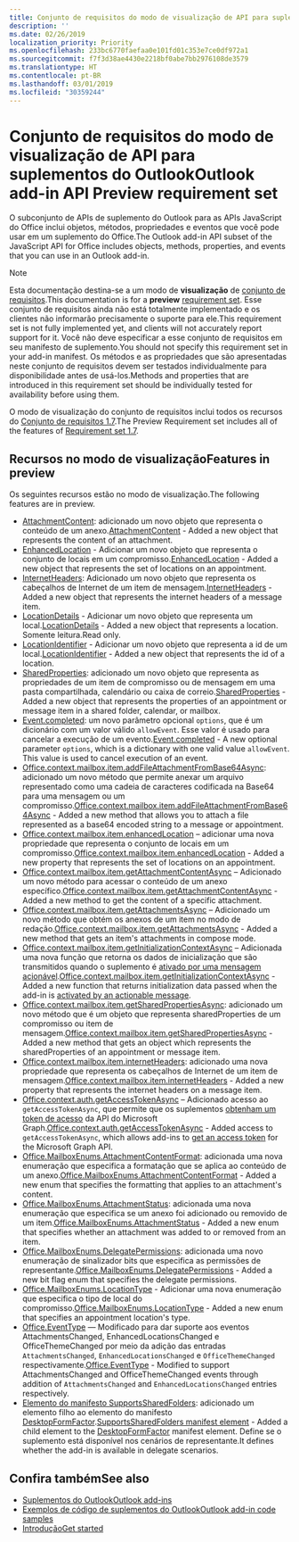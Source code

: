 ```yaml
---
title: Conjunto de requisitos do modo de visualização de API para suplementos do Outlook
description: ''
ms.date: 02/26/2019
localization_priority: Priority
ms.openlocfilehash: 233bc6770faefaa0e101fd01c353e7ce0df972a1
ms.sourcegitcommit: f7f3d38ae4430e2218bf0abe7bb2976108de3579
ms.translationtype: HT
ms.contentlocale: pt-BR
ms.lasthandoff: 03/01/2019
ms.locfileid: "30359244"
---
```

# <a name="outlook-add-in-api-preview-requirement-set"></a><span data-ttu-id="0233b-102">Conjunto de requisitos do modo de visualização de API para suplementos do Outlook</span><span class="sxs-lookup"><span data-stu-id="0233b-102">Outlook add-in API Preview requirement set</span></span>

<span data-ttu-id="0233b-103">O subconjunto de APIs de suplemento do Outlook para as APIs JavaScript do Office inclui objetos, métodos, propriedades e eventos que você pode usar em um suplemento do Office.</span><span class="sxs-lookup"><span data-stu-id="0233b-103">The Outlook add-in API subset of the JavaScript API for Office includes objects, methods, properties, and events that you can use in an Outlook add-in.</span></span>

> [!NOTE]
> <span data-ttu-id="0233b-104">Esta documentação destina-se a um modo de **visualização** de [conjunto de requisitos](/office/dev/add-ins/reference/requirement-sets/outlook-api-requirement-sets).</span><span class="sxs-lookup"><span data-stu-id="0233b-104">This documentation is for a **preview** [requirement set](/office/dev/add-ins/reference/requirement-sets/outlook-api-requirement-sets).</span></span> <span data-ttu-id="0233b-105">Esse conjunto de requisitos ainda não está totalmente implementado e os clientes não informarão precisamente o suporte para ele.</span><span class="sxs-lookup"><span data-stu-id="0233b-105">This requirement set is not fully implemented yet, and clients will not accurately report support for it.</span></span> <span data-ttu-id="0233b-106">Você não deve especificar a esse conjunto de requisitos em seu manifesto de suplemento.</span><span class="sxs-lookup"><span data-stu-id="0233b-106">You should not specify this requirement set in your add-in manifest.</span></span> <span data-ttu-id="0233b-107">Os métodos e as propriedades que são apresentadas neste conjunto de requisitos devem ser testados individualmente para disponibilidade antes de usá-los.</span><span class="sxs-lookup"><span data-stu-id="0233b-107">Methods and properties that are introduced in this requirement set should be individually tested for availability before using them.</span></span>

<span data-ttu-id="0233b-108">O modo de visualização do conjunto de requisitos inclui todos os recursos do [Conjunto de requisitos 1.7](../requirement-set-1.7/outlook-requirement-set-1.7.md).</span><span class="sxs-lookup"><span data-stu-id="0233b-108">The Preview Requirement set includes all of the features of [Requirement set 1.7](../requirement-set-1.7/outlook-requirement-set-1.7.md).</span></span>

## <a name="features-in-preview"></a><span data-ttu-id="0233b-109">Recursos no modo de visualização</span><span class="sxs-lookup"><span data-stu-id="0233b-109">Features in preview</span></span>

<span data-ttu-id="0233b-110">Os seguintes recursos estão no modo de visualização.</span><span class="sxs-lookup"><span data-stu-id="0233b-110">The following features are in preview.</span></span>

- <span data-ttu-id="0233b-111">[AttachmentContent](/javascript/api/outlook/office.attachmentcontent): adicionado um novo objeto que representa o conteúdo de um anexo.</span><span class="sxs-lookup"><span data-stu-id="0233b-111">[AttachmentContent](/javascript/api/outlook/office.attachmentcontent) - Added a new object that represents the content of an attachment.</span></span>
- <span data-ttu-id="0233b-112">[EnhancedLocation](/javascript/api/outlook/office.enhancedlocation) - Adicionar um novo objeto que representa o conjunto de locais em um compromisso.</span><span class="sxs-lookup"><span data-stu-id="0233b-112">[EnhancedLocation](/javascript/api/outlook/office.enhancedlocation) - Added a new object that represents the set of locations on an appointment.</span></span>
- <span data-ttu-id="0233b-113">[InternetHeaders](/javascript/api/outlook/office.internetheaders): Adicionado um novo objeto que representa os cabeçalhos de Internet de um item de mensagem.</span><span class="sxs-lookup"><span data-stu-id="0233b-113">[InternetHeaders](/javascript/api/outlook/office.internetheaders) - Added a new object that represents the internet headers of a message item.</span></span>
- <span data-ttu-id="0233b-114">[LocationDetails](/javascript/api/outlook/office.locationdetails) - Adicionar um novo objeto que representa um local.</span><span class="sxs-lookup"><span data-stu-id="0233b-114">[LocationDetails](/javascript/api/outlook/office.locationdetails) - Added a new object that represents a location.</span></span> <span data-ttu-id="0233b-115">Somente leitura.</span><span class="sxs-lookup"><span data-stu-id="0233b-115">Read only.</span></span>
- <span data-ttu-id="0233b-116">[LocationIdentifier](/javascript/api/outlook/office.locationidentifier) - Adicionar um novo objeto que representa a id de um local.</span><span class="sxs-lookup"><span data-stu-id="0233b-116">[LocationIdentifier](/javascript/api/outlook/office.locationidentifier) - Added a new object that represents the id of a location.</span></span>
- <span data-ttu-id="0233b-117">[SharedProperties](/javascript/api/outlook/office.sharedproperties): adicionado um novo objeto que representa as propriedades de um item de compromisso ou de mensagem em uma pasta compartilhada, calendário ou caixa de correio.</span><span class="sxs-lookup"><span data-stu-id="0233b-117">[SharedProperties](/javascript/api/outlook/office.sharedproperties) - Added a new object that represents the properties of an appointment or message item in a shared folder, calendar, or mailbox.</span></span>
- <span data-ttu-id="0233b-p103">[Event.completed](/javascript/api/office/office.addincommands.event#completed-options-): um novo parâmetro opcional `options`, que é um dicionário com um valor válido `allowEvent`. Esse valor é usado para cancelar a execução de um evento.</span><span class="sxs-lookup"><span data-stu-id="0233b-p103">[Event.completed](/javascript/api/office/office.addincommands.event#completed-options-) - A new optional parameter `options`, which is a dictionary with one valid value `allowEvent`. This value is used to cancel execution of an event.</span></span>
- <span data-ttu-id="0233b-120">[Office.context.mailbox.item.addFileAttachmentFromBase64Async](office.context.mailbox.item.md#addfileattachmentfrombase64asyncbase64file-attachmentname-options-callback): adicionado um novo método que permite anexar um arquivo representado como uma cadeia de caracteres codificada na Base64 para uma mensagem ou um compromisso.</span><span class="sxs-lookup"><span data-stu-id="0233b-120">[Office.context.mailbox.item.addFileAttachmentFromBase64Async](office.context.mailbox.item.md#addfileattachmentfrombase64asyncbase64file-attachmentname-options-callback) - Added a new method that allows you to attach a file represented as a base64 encoded string to a message or appointment.</span></span>
- <span data-ttu-id="0233b-121">[Office.context.mailbox.item.enhancedLocation](office.context.mailbox.item.md#enhancedlocation-enhancedlocationjavascriptapioutlookofficeenhancedlocation) – adicionar uma nova propriedade que representa o conjunto de locais em um compromisso.</span><span class="sxs-lookup"><span data-stu-id="0233b-121">[Office.context.mailbox.item.enhancedLocation](office.context.mailbox.item.md#enhancedlocation-enhancedlocationjavascriptapioutlookofficeenhancedlocation) - Added a new property that represents the set of locations on an appointment.</span></span>
- <span data-ttu-id="0233b-122">[Office.context.mailbox.item.getAttachmentContentAsync](office.context.mailbox.item.md#getattachmentcontentasyncattachmentid-options-callback--attachmentcontentjavascriptapioutlookofficeattachmentcontent) – Adicionado um novo método para acessar o conteúdo de um anexo específico.</span><span class="sxs-lookup"><span data-stu-id="0233b-122">[Office.context.mailbox.item.getAttachmentContentAsync](office.context.mailbox.item.md#getattachmentcontentasyncattachmentid-options-callback--attachmentcontentjavascriptapioutlookofficeattachmentcontent) - Added a new method to get the content of a specific attachment.</span></span>
- <span data-ttu-id="0233b-123">[Office.context.mailbox.item.getAttachmentsAsync](office.context.mailbox.item.md#getattachmentsasyncoptions-callback--arrayattachmentdetailsjavascriptapioutlookofficeattachmentdetails) – Adicionado um novo método que obtém os anexos de um item no modo de redação.</span><span class="sxs-lookup"><span data-stu-id="0233b-123">[Office.context.mailbox.item.getAttachmentsAsync](office.context.mailbox.item.md#getattachmentsasyncoptions-callback--arrayattachmentdetailsjavascriptapioutlookofficeattachmentdetails) - Added a new method that gets an item's attachments in compose mode.</span></span>
- <span data-ttu-id="0233b-124">[Office.context.mailbox.item.getInitializationContextAsync](office.context.mailbox.item.md#getinitializationcontextasyncoptions-callback) – Adicionada uma nova função que retorna os dados de inicialização que são transmitidos quando o suplemento é [ativado por uma mensagem acionável](https://docs.microsoft.com/outlook/actionable-messages/invoke-add-in-from-actionable-message).</span><span class="sxs-lookup"><span data-stu-id="0233b-124">[Office.context.mailbox.item.getInitializationContextAsync](office.context.mailbox.item.md#getinitializationcontextasyncoptions-callback) - Added a new function that returns initialization data passed when the add-in is [activated by an actionable message](https://docs.microsoft.com/outlook/actionable-messages/invoke-add-in-from-actionable-message).</span></span>
- <span data-ttu-id="0233b-125">[Office.context.mailbox.item.getSharedPropertiesAsync](office.context.mailbox.item.md#getsharedpropertiesasyncoptions-callback): adicionado um novo método que é um objeto que representa sharedProperties de um compromisso ou item de mensagem.</span><span class="sxs-lookup"><span data-stu-id="0233b-125">[Office.context.mailbox.item.getSharedPropertiesAsync](office.context.mailbox.item.md#getsharedpropertiesasyncoptions-callback) - Added a new method that gets an object which represents the sharedProperties of an appointment or message item.</span></span>
- <span data-ttu-id="0233b-126">[Office.context.mailbox.item.internetHeaders](office.context.mailbox.item.md#internetheaders-internetheadersjavascriptapioutlookofficeinternetheaders): adicionado uma nova propriedade que representa os cabeçalhos de Internet de um item de mensagem.</span><span class="sxs-lookup"><span data-stu-id="0233b-126">[Office.context.mailbox.item.internetHeaders](office.context.mailbox.item.md#internetheaders-internetheadersjavascriptapioutlookofficeinternetheaders) - Added a new property that represents the internet headers on a message item.</span></span>
- <span data-ttu-id="0233b-127">[Office.context.auth.getAccessTokenAsync](https://docs.microsoft.com/office/dev/add-ins/develop/sso-in-office-add-ins#sso-api-reference) – Adicionado acesso ao `getAccessTokenAsync`, que permite que os suplementos [obtenham um token de acesso](https://docs.microsoft.com/outlook/add-ins/authenticate-a-user-with-an-sso-token) da API do Microsoft Graph.</span><span class="sxs-lookup"><span data-stu-id="0233b-127">[Office.context.auth.getAccessTokenAsync](https://docs.microsoft.com/office/dev/add-ins/develop/sso-in-office-add-ins#sso-api-reference) - Added access to `getAccessTokenAsync`, which allows add-ins to [get an access token](https://docs.microsoft.com/outlook/add-ins/authenticate-a-user-with-an-sso-token) for the Microsoft Graph API.</span></span>
- <span data-ttu-id="0233b-128">[Office.MailboxEnums.AttachmentContentFormat](/javascript/api/outlook/office.mailboxenums.attachmentcontentformat): adicionada uma nova enumeração que especifica a formatação que se aplica ao conteúdo de um anexo.</span><span class="sxs-lookup"><span data-stu-id="0233b-128">[Office.MailboxEnums.AttachmentContentFormat](/javascript/api/outlook/office.mailboxenums.attachmentcontentformat) - Added a new enum that specifies the formatting that applies to an attachment's content.</span></span>
- <span data-ttu-id="0233b-129">[Office.MailboxEnums.AttachmentStatus](/javascript/api/outlook/office.mailboxenums.attachmentstatus): adicionada uma nova enumeração que especifica se um anexo foi adicionado ou removido de um item.</span><span class="sxs-lookup"><span data-stu-id="0233b-129">[Office.MailboxEnums.AttachmentStatus](/javascript/api/outlook/office.mailboxenums.attachmentstatus) - Added a new enum that specifies whether an attachment was added to or removed from an item.</span></span>
- <span data-ttu-id="0233b-130">[Office.MailboxEnums.DelegatePermissions](/javascript/api/outlook/office.mailboxenums.delegatepermissions): adicionada uma novo enumeração de sinalizador bits que especifica as permissões de representante.</span><span class="sxs-lookup"><span data-stu-id="0233b-130">[Office.MailboxEnums.DelegatePermissions](/javascript/api/outlook/office.mailboxenums.delegatepermissions) - Added a new bit flag enum that specifies the delegate permissions.</span></span>
- <span data-ttu-id="0233b-131">[Office.MailboxEnums.LocationType](/javascript/api/outlook/office.mailboxenums.locationtype) - Adicionar uma nova enumeração que especifica o tipo de local do compromisso.</span><span class="sxs-lookup"><span data-stu-id="0233b-131">[Office.MailboxEnums.LocationType](/javascript/api/outlook/office.mailboxenums.locationtype) - Added a new enum that specifies an appointment location's type.</span></span>
- <span data-ttu-id="0233b-132">[Office.EventType](/javascript/api/office/office.eventtype) — Modificado para dar suporte aos eventos AttachmentsChanged, EnhancedLocationsChanged e OfficeThemeChanged por meio da adição das entradas `AttachmentsChanged`, `EnhancedLocationsChanged` e `OfficeThemeChanged` respectivamente.</span><span class="sxs-lookup"><span data-stu-id="0233b-132">[Office.EventType](/javascript/api/office/office.eventtype) - Modified to support AttachmentsChanged and OfficeThemeChanged events through addition of `AttachmentsChanged` and `EnhancedLocationsChanged` entries respectively.</span></span>
- <span data-ttu-id="0233b-133">[Elemento do manifesto SupportsSharedFolders](../../manifest/supportssharedfolders.md): adicionado um elemento filho ao elemento do manifesto [DesktopFormFactor](../../manifest/desktopformfactor.md).</span><span class="sxs-lookup"><span data-stu-id="0233b-133">[SupportsSharedFolders manifest element](../../manifest/supportssharedfolders.md) - Added a child element to the [DesktopFormFactor](../../manifest/desktopformfactor.md) manifest element.</span></span> <span data-ttu-id="0233b-134">Define se o suplemento está disponível nos cenários de representante.</span><span class="sxs-lookup"><span data-stu-id="0233b-134">It defines whether the add-in is available in delegate scenarios.</span></span>

## <a name="see-also"></a><span data-ttu-id="0233b-135">Confira também</span><span class="sxs-lookup"><span data-stu-id="0233b-135">See also</span></span>

- [<span data-ttu-id="0233b-136">Suplementos do Outlook</span><span class="sxs-lookup"><span data-stu-id="0233b-136">Outlook add-ins</span></span>](https://docs.microsoft.com/outlook/add-ins/)
- [<span data-ttu-id="0233b-137">Exemplos de código de suplementos do Outlook</span><span class="sxs-lookup"><span data-stu-id="0233b-137">Outlook add-in code samples</span></span>](https://developer.microsoft.com/outlook/gallery/?filterBy=Outlook,Samples,Add-ins)
- [<span data-ttu-id="0233b-138">Introdução</span><span class="sxs-lookup"><span data-stu-id="0233b-138">Get started</span></span>](https://docs.microsoft.com/outlook/add-ins/quick-start)
